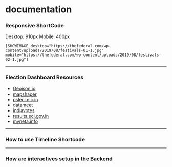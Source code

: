 # documentation


### Responsive ShortCode

Desktop: 910px
Mobile: 400px

```
[SHOWIMAGE desktop="https://thefederal.com/wp-content/uploads/2019/08/festivals-01-1.jpg" mobile="https://thefederal.com/wp-content/uploads/2019/08/festivals-02-1.jpg"]  
```

<hr>

### Election Dashboard Resources

- [Geojson.io](https://geojson.io)
- [mapshaper](https://mapshaper.org/)
- [psleci.nic.in](http://psleci.nic.in/)
- [datameet](http://projects.datameet.org/maps/)
- [indiavotes](https://www..com/)
- [results.eci.gov.in](https://results.eci.gov.in/)
- [myneta.info](https://www.myneta.info/)

<hr>

### How to use Timeline Shortcode

<hr>

### How are interactives setup in the Backend
